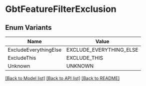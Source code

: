 # GbtFeatureFilterExclusion

## Enum Variants

| Name | Value |
|---- | -----|
| ExcludeEverythingElse | EXCLUDE_EVERYTHING_ELSE |
| ExcludeThis | EXCLUDE_THIS |
| Unknown | UNKNOWN |


[[Back to Model list]](../README.md#documentation-for-models) [[Back to API list]](../README.md#documentation-for-api-endpoints) [[Back to README]](../README.md)


